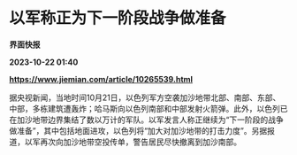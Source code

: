 # 以军称正为下一阶段战争做准备
**界面快报**

**2023-10-22 01:40**

**https://www.jiemian.com/article/10265539.html**

据央视新闻，当地时间10月21日，以色列军方空袭加沙地带北部、南部、东部、中部，多栋建筑遭轰炸；哈马斯向以色列南部和中部发射火箭弹。此外，以色列已在加沙地带边界集结了数以万计的军队。以军发言人称正继续为“下一阶段的战争做准备”，其中包括地面进攻，以色列将“加大对加沙地带的打击力度”。另据报道，以军再次向加沙地带空投传单，警告居民尽快撤离到加沙南部。